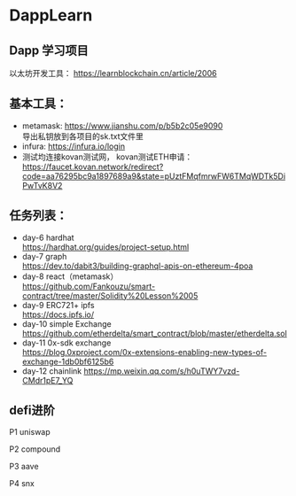 # DappLearn
  ## Dapp 学习项目
 以太坊开发工具：  https://learnblockchain.cn/article/2006  
 
 ## 基本工具：   
  - metamask: https://www.jianshu.com/p/b5b2c05e9090  
  导出私钥放到各项目的sk.txt文件里  
  - infura: https://infura.io/login   
  - 测试均连接kovan测试网， kovan测试ETH申请：   
  https://faucet.kovan.network/redirect?code=aa76295bc9a1897689a9&state=pUztFMqfmrwFW6TMqWDTk5DiPwTvK8V2

 ##  任务列表：
  - day-6 hardhat         
     https://hardhat.org/guides/project-setup.html
  - day-7 graph      
         https://dev.to/dabit3/building-graphql-apis-on-ethereum-4poa
  - day-8 react（metamask）   
     https://github.com/Fankouzu/smart-contract/tree/master/Solidity%20Lesson%2005
  - day-9  ERC721+ ipfs    
    https://docs.ipfs.io/ 
  - day-10 simple Exchange 
    https://github.com/etherdelta/smart_contract/blob/master/etherdelta.sol       
  - day-11 0x-sdk exchange  
   https://blog.0xproject.com/0x-extensions-enabling-new-types-of-exchange-1db0bf6125b6 
  - day-12 chainlink
  https://mp.weixin.qq.com/s/h0uTWY7vzd-CMdr1pE7_YQ
  
 
 ##  defi进阶
     
  P1 uniswap  
  
  P2 compound  
  
  P3 aave  
  
  P4 snx   
  
    